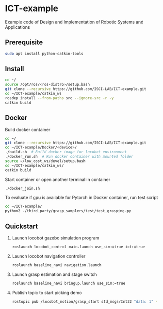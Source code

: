 # ICT-example
Example code of Design and Implementation of Robotic Systems and Applications

## Prerequisite

```bash
sudo apt install python-catkin-tools
```

## Install

```bash
cd ~/
source /opt/ros/<ros-distro>/setup.bash
git clone --recursive https://github.com/ISCI-LAB/ICT-example.git
cd ~/ICT-example/catkin_ws
rosdep install --from-paths src --ignore-src -r -y
catkin build
```

## Docker
Build docker container
```bash
cd ~/
git clone --recursive https://github.com/ISCI-LAB/ICT-example.git
cd ~/ICT-example/Docker/<device>/
./build.sh  # Build docker image for locobot environment
./docker_run.sh  # Run docker container with mounted folder
source ~/low_cost_ws/devel/setup.bash
cd ~/ICT-example/catkin_ws/
catkin build
```

Start container or open another terminal in container
```bash
./docker_join.sh
```

To evaluate if gpu is available for Pytorch in Docker container, run test script
```bash
cd ~/ICT-example/
python2 ./third_party/grasp_samplers/test/test_grasping.py
```

## Quickstart

1. Launch locobot gazebo simulation program

    ```bash
    roslaunch locobot_control main.launch use_sim:=true ict:=true
    ```

2. Launch locobot navigation controller

    ```bash
    roslaunch baseline_navi navigation.launch
    ```

3. Launch grasp estimation and stage switch

    ```bash
    roslaunch baseline_navi bringup.launch use_sim:=true
    ```

4. Publish topic to start picking demo

    ```bash
    rostopic pub /locobot_motion/grasp_start std_msgs/Int32 "data: 1" --once 
    ```